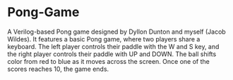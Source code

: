 # Pong-Game

A Verilog-based Pong game designed by Dyllon Dunton and myself (Jacob Wildes). It features a basic Pong game, where two players share a keyboard.
The left player controls their paddle with the W and S key, and the right player controls their paddle with UP and DOWN. 
The ball shifts color from red to blue as it moves across the screen.
Once one of the scores reaches 10, the game ends.
